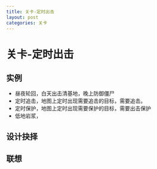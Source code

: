 ```yaml
---
title: 关卡-定时出击
layout: post
categories: 关卡
---
```


# 关卡-定时出击


## 实例
- 昼夜轮回，白天出击清基地，晚上防御僵尸
- 定时追击，地图上定时出现需要追击的目标，需要追击。
- 定时保护，地图上定时出现需要保护的目标，需要出击保护
- 低地岩浆，


## 设计抉择

## 联想
